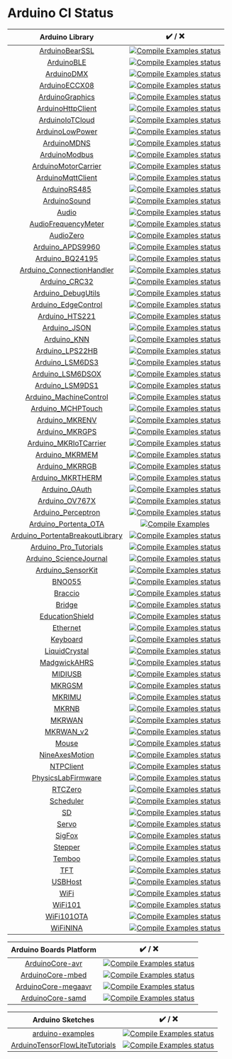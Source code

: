Arduino CI Status
=================
| Arduino Library | ✔️ / ❌ |
|:----------:|:------:|
| [ArduinoBearSSL](https://github.com/arduino-libraries/ArduinoBearSSL) | [![Compile Examples status](https://github.com/arduino-libraries/ArduinoBearSSL/actions/workflows/compile-examples.yml/badge.svg)](https://github.com/arduino-libraries/ArduinoBearSSL/actions/workflows/compile-examples.yml) |
| [ArduinoBLE](https://github.com/arduino-libraries/ArduinoBLE) | [![Compile Examples status](https://github.com/arduino-libraries/ArduinoBLE/actions/workflows/compile-examples.yml/badge.svg)](https://github.com/arduino-libraries/ArduinoBLE/actions/workflows/compile-examples.yml) |
| [ArduinoDMX](https://github.com/arduino-libraries/ArduinoDMX) | [![Compile Examples status](https://github.com/arduino-libraries/ArduinoDMX/actions/workflows/compile-examples.yml/badge.svg)](https://github.com/arduino-libraries/ArduinoDMX/actions/workflows/compile-examples.yml) |
| [ArduinoECCX08](https://github.com/arduino-libraries/ArduinoECCX08) | [![Compile Examples status](https://github.com/arduino-libraries/ArduinoECCX08/actions/workflows/compile-examples.yml/badge.svg)](https://github.com/arduino-libraries/ArduinoECCX08/actions/workflows/compile-examples.yml) |
| [ArduinoGraphics](https://github.com/arduino-libraries/ArduinoGraphics) | [![Compile Examples status](https://github.com/arduino-libraries/ArduinoGraphics/actions/workflows/compile-examples.yml/badge.svg)](https://github.com/arduino-libraries/ArduinoGraphics/actions/workflows/compile-examples.yml) |
| [ArduinoHttpClient](https://github.com/arduino-libraries/ArduinoHttpClient) | [![Compile Examples status](https://github.com/arduino-libraries/ArduinoHttpClient/actions/workflows/compile-examples.yml/badge.svg)](https://github.com/arduino-libraries/ArduinoHttpClient/actions/workflows/compile-examples.yml) |
| [ArduinoIoTCloud](https://github.com/arduino-libraries/ArduinoIoTCloud) | [![Compile Examples status](https://github.com/arduino-libraries/ArduinoIoTCloud/actions/workflows/compile-examples.yml/badge.svg)](https://github.com/arduino-libraries/ArduinoIoTCloud/actions/workflows/compile-examples.yml) |
| [ArduinoLowPower](https://github.com/arduino-libraries/ArduinoLowPower) | [![Compile Examples status](https://github.com/arduino-libraries/ArduinoLowPower/actions/workflows/compile-examples.yml/badge.svg)](https://github.com/arduino-libraries/ArduinoLowPower/actions/workflows/compile-examples.yml) |
| [ArduinoMDNS](https://github.com/arduino-libraries/ArduinoMDNS) | [![Compile Examples status](https://github.com/arduino-libraries/ArduinoMDNS/actions/workflows/compile-examples.yml/badge.svg)](https://github.com/arduino-libraries/ArduinoMDNS/actions/workflows/compile-examples.yml) |
| [ArduinoModbus](https://github.com/arduino-libraries/ArduinoModbus) | [![Compile Examples status](https://github.com/arduino-libraries/ArduinoModbus/actions/workflows/compile-examples.yml/badge.svg)](https://github.com/arduino-libraries/ArduinoModbus/actions/workflows/compile-examples.yml) |
| [ArduinoMotorCarrier](https://github.com/arduino-libraries/ArduinoMotorCarrier) | [![Compile Examples status](https://github.com/arduino-libraries/ArduinoMotorCarrier/actions/workflows/compile-examples.yml/badge.svg)](https://github.com/arduino-libraries/ArduinoMotorCarrier/actions/workflows/compile-examples.yml) |
| [ArduinoMqttClient](https://github.com/arduino-libraries/ArduinoMqttClient) | [![Compile Examples status](https://github.com/arduino-libraries/ArduinoMqttClient/actions/workflows/compile-examples.yml/badge.svg)](https://github.com/arduino-libraries/ArduinoMqttClient/actions/workflows/compile-examples.yml) |
| [ArduinoRS485](https://github.com/arduino-libraries/ArduinoRS485) | [![Compile Examples status](https://github.com/arduino-libraries/ArduinoRS485/actions/workflows/compile-examples.yml/badge.svg)](https://github.com/arduino-libraries/ArduinoRS485/actions/workflows/compile-examples.yml) |
| [ArduinoSound](https://github.com/arduino-libraries/ArduinoSound) | [![Compile Examples status](https://github.com/arduino-libraries/ArduinoSound/actions/workflows/compile-examples.yml/badge.svg)](https://github.com/arduino-libraries/ArduinoSound/actions/workflows/compile-examples.yml) |
| [Audio](https://github.com/arduino-libraries/Audio) | [![Compile Examples status](https://github.com/arduino-libraries/Audio/actions/workflows/compile-examples.yml/badge.svg)](https://github.com/arduino-libraries/Audio/actions/workflows/compile-examples.yml) |
| [AudioFrequencyMeter](https://github.com/arduino-libraries/AudioFrequencyMeter) | [![Compile Examples status](https://github.com/arduino-libraries/AudioFrequencyMeter/actions/workflows/compile-examples.yml/badge.svg)](https://github.com/arduino-libraries/AudioFrequencyMeter/actions/workflows/compile-examples.yml) |
| [AudioZero](https://github.com/arduino-libraries/AudioZero) | [![Compile Examples status](https://github.com/arduino-libraries/AudioZero/actions/workflows/compile-examples.yml/badge.svg)](https://github.com/arduino-libraries/AudioZero/actions/workflows/compile-examples.yml) |
| [Arduino_APDS9960](https://github.com/arduino-libraries/Arduino_APDS9960) | [![Compile Examples status](https://github.com/arduino-libraries/Arduino_APDS9960/actions/workflows/compile-examples.yml/badge.svg)](https://github.com/arduino-libraries/Arduino_APDS9960/actions/workflows/compile-examples.yml) |
| [Arduino_BQ24195](https://github.com/arduino-libraries/Arduino_BQ24195) | [![Compile Examples status](https://github.com/arduino-libraries/Arduino_BQ24195/actions/workflows/compile-examples.yml/badge.svg)](https://github.com/arduino-libraries/Arduino_BQ24195/actions/workflows/compile-examples.yml) |
| [Arduino_ConnectionHandler](https://github.com/arduino-libraries/Arduino_ConnectionHandler) | [![Compile Examples status](https://github.com/arduino-libraries/Arduino_ConnectionHandler/actions/workflows/compile-examples.yml/badge.svg)](https://github.com/arduino-libraries/Arduino_ConnectionHandler/actions/workflows/compile-examples.yml) |
| [Arduino_CRC32](https://github.com/arduino-libraries/Arduino_CRC32) | [![Compile Examples status](https://github.com/arduino-libraries/Arduino_CRC32/actions/workflows/compile-examples.yml/badge.svg)](https://github.com/arduino-libraries/Arduino_CRC32/actions/workflows/compile-examples.yml) |
| [Arduino_DebugUtils](https://github.com/arduino-libraries/Arduino_DebugUtils) | [![Compile Examples status](https://github.com/arduino-libraries/Arduino_DebugUtils/actions/workflows/compile-examples.yml/badge.svg)](https://github.com/arduino-libraries/Arduino_DebugUtils/actions/workflows/compile-examples.yml) |
| [Arduino_EdgeControl](https://github.com/arduino-libraries/Arduino_EdgeControl) | [![Compile Examples status](https://github.com/arduino-libraries/Arduino_EdgeControl/actions/workflows/compile-examples.yml/badge.svg)](https://github.com/arduino-libraries/Arduino_EdgeControl/actions/workflows/compile-examples.yml) |
| [Arduino_HTS221](https://github.com/arduino-libraries/Arduino_HTS221) | [![Compile Examples status](https://github.com/arduino-libraries/Arduino_HTS221/actions/workflows/compile-examples.yml/badge.svg)](https://github.com/arduino-libraries/Arduino_HTS221/actions/workflows/compile-examples.yml) |
| [Arduino_JSON](https://github.com/arduino-libraries/Arduino_JSON) | [![Compile Examples status](https://github.com/arduino-libraries/Arduino_JSON/actions/workflows/compile-examples.yml/badge.svg)](https://github.com/arduino-libraries/Arduino_JSON/actions/workflows/compile-examples.yml) |
| [Arduino_KNN](https://github.com/arduino-libraries/Arduino_KNN) | [![Compile Examples status](https://github.com/arduino-libraries/Arduino_KNN/actions/workflows/compile-examples.yml/badge.svg)](https://github.com/arduino-libraries/Arduino_KNN/actions/workflows/compile-examples.yml) |
| [Arduino_LPS22HB](https://github.com/arduino-libraries/Arduino_LPS22HB) | [![Compile Examples status](https://github.com/arduino-libraries/Arduino_LPS22HB/actions/workflows/compile-examples.yml/badge.svg)](https://github.com/arduino-libraries/Arduino_LPS22HB/actions/workflows/compile-examples.yml) |
| [Arduino_LSM6DS3](https://github.com/arduino-libraries/Arduino_LSM6DS3) | [![Compile Examples status](https://github.com/arduino-libraries/Arduino_LSM6DS3/actions/workflows/compile-examples.yml/badge.svg)](https://github.com/arduino-libraries/Arduino_LSM6DS3/actions/workflows/compile-examples.yml) |
| [Arduino_LSM6DSOX](https://github.com/arduino-libraries/Arduino_LSM6DSOX) | [![Compile Examples status](https://github.com/arduino-libraries/Arduino_LSM6DSOX/actions/workflows/compile-examples.yml/badge.svg)](https://github.com/arduino-libraries/Arduino_LSM6DSOX/actions/workflows/compile-examples.yml) |
| [Arduino_LSM9DS1](https://github.com/arduino-libraries/Arduino_LSM9DS1) | [![Compile Examples status](https://github.com/arduino-libraries/Arduino_LSM9DS1/actions/workflows/compile-examples.yml/badge.svg)](https://github.com/arduino-libraries/Arduino_LSM9DS1/actions/workflows/compile-examples.yml) |
| [Arduino_MachineControl](https://github.com/arduino-libraries/Arduino_MachineControl) | [![Compile Examples status](https://github.com/arduino-libraries/Arduino_MachineControl/actions/workflows/compile-examples.yml/badge.svg)](https://github.com/arduino-libraries/Arduino_MachineControl/actions/workflows/compile-examples.yml) |
| [Arduino_MCHPTouch](https://github.com/arduino-libraries/Arduino_MCHPTouch) | [![Compile Examples status](https://github.com/arduino-libraries/Arduino_MCHPTouch/actions/workflows/compile-examples.yml/badge.svg)](https://github.com/arduino-libraries/Arduino_MCHPTouch/actions/workflows/compile-examples.yml) |
| [Arduino_MKRENV](https://github.com/arduino-libraries/Arduino_MKRENV) | [![Compile Examples status](https://github.com/arduino-libraries/Arduino_MKRENV/actions/workflows/compile-examples.yml/badge.svg)](https://github.com/arduino-libraries/Arduino_MKRENV/actions/workflows/compile-examples.yml) |
| [Arduino_MKRGPS](https://github.com/arduino-libraries/Arduino_MKRGPS) | [![Compile Examples status](https://github.com/arduino-libraries/Arduino_MKRGPS/actions/workflows/compile-examples.yml/badge.svg)](https://github.com/arduino-libraries/Arduino_MKRGPS/actions/workflows/compile-examples.yml) |
| [Arduino_MKRIoTCarrier](https://github.com/arduino-libraries/Arduino_MKRIoTCarrier) | [![Compile Examples status](https://github.com/arduino-libraries/Arduino_MKRIoTCarrier/actions/workflows/Compile%20Examples.yml/badge.svg)](https://github.com/arduino-libraries/Arduino_MKRIoTCarrier/actions/workflows/Compile%20Examples.yml) |
| [Arduino_MKRMEM](https://github.com/arduino-libraries/Arduino_MKRMEM) | [![Compile Examples status](https://github.com/arduino-libraries/Arduino_MKRMEM/actions/workflows/compile-examples.yml/badge.svg)](https://github.com/arduino-libraries/Arduino_MKRMEM/actions/workflows/compile-examples.yml) |
| [Arduino_MKRRGB](https://github.com/arduino-libraries/Arduino_MKRRGB) | [![Compile Examples status](https://github.com/arduino-libraries/Arduino_MKRRGB/actions/workflows/compile-examples.yml/badge.svg)](https://github.com/arduino-libraries/Arduino_MKRRGB/actions/workflows/compile-examples.yml) |
| [Arduino_MKRTHERM](https://github.com/arduino-libraries/Arduino_MKRTHERM) | [![Compile Examples status](https://github.com/arduino-libraries/Arduino_MKRTHERM/actions/workflows/compile-examples.yml/badge.svg)](https://github.com/arduino-libraries/Arduino_MKRTHERM/actions/workflows/compile-examples.yml) |
| [Arduino_OAuth](https://github.com/arduino-libraries/Arduino_OAuth) | [![Compile Examples status](https://github.com/arduino-libraries/Arduino_OAuth/actions/workflows/compile-examples.yml/badge.svg)](https://github.com/arduino-libraries/Arduino_OAuth/actions/workflows/compile-examples.yml) |
| [Arduino_OV767X](https://github.com/arduino-libraries/Arduino_OV767X) | [![Compile Examples status](https://github.com/arduino-libraries/Arduino_OV767X/actions/workflows/compile-examples.yml/badge.svg)](https://github.com/arduino-libraries/Arduino_OV767X/actions/workflows/compile-examples.yml) |
| [Arduino_Perceptron](https://github.com/arduino-libraries/Arduino_Perceptron) | [![Compile Examples status](https://github.com/arduino-libraries/Arduino_Perceptron/actions/workflows/compile-examples.yml/badge.svg)](https://github.com/arduino-libraries/Arduino_Perceptron/actions/workflows/compile-examples.yml) |
| [Arduino_Portenta_OTA](https://github.com/arduino-libraries/Arduino_Portenta_OTA) | [![Compile Examples](https://github.com/arduino-libraries/Arduino_Portenta_OTA/workflows/Compile%20Examples/badge.svg)](https://github.com/arduino-libraries/Arduino_Portenta_OTA/actions?workflow=Compile+Examples) |
| [Arduino_PortentaBreakoutLibrary](https://github.com/arduino-libraries/Arduino_PortentaBreakoutLibrary) | [![Compile Examples status](https://github.com/arduino-libraries/Arduino_PortentaBreakoutLibrary/actions/workflows/compile-examples.yml/badge.svg)](https://github.com/arduino-libraries/Arduino_PortentaBreakoutLibrary/actions/workflows/compile-examples.yml) |
| [Arduino_Pro_Tutorials](https://github.com/arduino-libraries/Arduino_Pro_Tutorials) | [![Compile Examples status](https://github.com/arduino-libraries/Arduino_Pro_Tutorials/actions/workflows/compile-examples.yml/badge.svg)](https://github.com/arduino-libraries/Arduino_Pro_Tutorials/actions/workflows/compile-examples.yml) |
| [Arduino_ScienceJournal](https://github.com/arduino-libraries/Arduino_ScienceJournal) | [![Compile Examples status](https://github.com/arduino-libraries/Arduino_ScienceJournal/actions/workflows/compile-examples.yml/badge.svg)](https://github.com/arduino-libraries/Arduino_ScienceJournal/actions/workflows/compile-examples.yml) |
| [Arduino_SensorKit](https://github.com/arduino-libraries/Arduino_SensorKit) | [![Compile Examples status](https://github.com/arduino-libraries/Arduino_SensorKit/actions/workflows/compile-examples.yml/badge.svg)](https://github.com/arduino-libraries/Arduino_SensorKit/actions/workflows/compile-examples.yml) |
| [BNO055](https://github.com/arduino-libraries/BNO055) | [![Compile Examples status](https://github.com/arduino-libraries/BNO055/actions/workflows/compile-examples.yml/badge.svg)](https://github.com/arduino-libraries/BNO055/actions/workflows/compile-examples.yml) |
| [Braccio](https://github.com/arduino-libraries/Braccio) | [![Compile Examples status](https://github.com/arduino-libraries/Braccio/actions/workflows/compile-examples.yml/badge.svg)](https://github.com/arduino-libraries/Braccio/actions/workflows/compile-examples.yml) |
| [Bridge](https://github.com/arduino-libraries/Bridge) | [![Compile Examples status](https://github.com/arduino-libraries/Bridge/actions/workflows/compile-examples.yml/badge.svg)](https://github.com/arduino-libraries/Bridge/actions/workflows/compile-examples.yml) |
| [EducationShield](https://github.com/arduino-libraries/EducationShield) | [![Compile Examples status](https://github.com/arduino-libraries/EducationShield/actions/workflows/compile-examples.yml/badge.svg)](https://github.com/arduino-libraries/EducationShield/actions/workflows/compile-examples.yml) |
| [Ethernet](https://github.com/arduino-libraries/Ethernet) | [![Compile Examples status](https://github.com/arduino-libraries/Ethernet/actions/workflows/compile-examples.yml/badge.svg)](https://github.com/arduino-libraries/Ethernet/actions/workflows/compile-examples.yml) |
| [Keyboard](https://github.com/arduino-libraries/Keyboard) | [![Compile Examples status](https://github.com/arduino-libraries/Keyboard/actions/workflows/compile-examples.yml/badge.svg)](https://github.com/arduino-libraries/Keyboard/actions/workflows/compile-examples.yml) |
| [LiquidCrystal](https://github.com/arduino-libraries/LiquidCrystal) | [![Compile Examples status](https://github.com/arduino-libraries/LiquidCrystal/actions/workflows/compile-examples.yml/badge.svg)](https://github.com/arduino-libraries/LiquidCrystal/actions/workflows/compile-examples.yml) |
| [MadgwickAHRS](https://github.com/arduino-libraries/MadgwickAHRS) | [![Compile Examples status](https://github.com/arduino-libraries/MadgwickAHRS/actions/workflows/compile-examples.yml/badge.svg)](https://github.com/arduino-libraries/MadgwickAHRS/actions/workflows/compile-examples.yml) |
| [MIDIUSB](https://github.com/arduino-libraries/MIDIUSB) | [![Compile Examples status](https://github.com/arduino-libraries/MIDIUSB/actions/workflows/compile-examples.yml/badge.svg)](https://github.com/arduino-libraries/MIDIUSB/actions/workflows/compile-examples.yml) |
| [MKRGSM](https://github.com/arduino-libraries/MKRGSM) | [![Compile Examples status](https://github.com/arduino-libraries/MKRGSM/actions/workflows/compile-examples.yml/badge.svg)](https://github.com/arduino-libraries/MKRGSM/actions/workflows/compile-examples.yml) |
| [MKRIMU](https://github.com/arduino-libraries/MKRIMU) | [![Compile Examples status](https://github.com/arduino-libraries/MKRIMU/actions/workflows/compile-examples.yml/badge.svg)](https://github.com/arduino-libraries/MKRIMU/actions/workflows/compile-examples.yml) |
| [MKRNB](https://github.com/arduino-libraries/MKRNB) | [![Compile Examples status](https://github.com/arduino-libraries/MKRNB/actions/workflows/compile-examples.yml/badge.svg)](https://github.com/arduino-libraries/MKRNB/actions/workflows/compile-examples.yml) |
| [MKRWAN](https://github.com/arduino-libraries/MKRWAN) | [![Compile Examples status](https://github.com/arduino-libraries/MKRWAN/actions/workflows/compile-examples.yml/badge.svg)](https://github.com/arduino-libraries/MKRWAN/actions/workflows/compile-examples.yml) |
| [MKRWAN_v2](https://github.com/arduino-libraries/MKRWAN_v2) | [![Compile Examples status](https://github.com/arduino-libraries/MKRWAN_v2/actions/workflows/compile-examples.yml/badge.svg)](https://github.com/arduino-libraries/MKRWAN_v2/actions/workflows/compile-examples.yml) |
| [Mouse](https://github.com/arduino-libraries/Mouse) | [![Compile Examples status](https://github.com/arduino-libraries/Mouse/actions/workflows/compile-examples.yml/badge.svg)](https://github.com/arduino-libraries/Mouse/actions/workflows/compile-examples.yml) |
| [NineAxesMotion](https://github.com/arduino-libraries/NineAxesMotion) | [![Compile Examples status](https://github.com/arduino-libraries/NineAxesMotion/actions/workflows/compile-examples.yml/badge.svg)](https://github.com/arduino-libraries/NineAxesMotion/actions/workflows/compile-examples.yml) |
| [NTPClient](https://github.com/arduino-libraries/NTPClient) | [![Compile Examples status](https://github.com/arduino-libraries/NTPClient/actions/workflows/compile-examples.yml/badge.svg)](https://github.com/arduino-libraries/NTPClient/actions/workflows/compile-examples.yml) |
| [PhysicsLabFirmware](https://github.com/arduino-libraries/PhysicsLabFirmware) | [![Compile Examples status](https://github.com/arduino-libraries/PhysicsLabFirmware/actions/workflows/compile-examples.yml/badge.svg)](https://github.com/arduino-libraries/PhysicsLabFirmware/actions/workflows/compile-examples.yml) |
| [RTCZero](https://github.com/arduino-libraries/RTCZero) | [![Compile Examples status](https://github.com/arduino-libraries/RTCZero/actions/workflows/compile-examples.yml/badge.svg)](https://github.com/arduino-libraries/RTCZero/actions/workflows/compile-examples.yml) |
| [Scheduler](https://github.com/arduino-libraries/Scheduler) | [![Compile Examples status](https://github.com/arduino-libraries/Scheduler/actions/workflows/compile-examples.yml/badge.svg)](https://github.com/arduino-libraries/Scheduler/actions/workflows/compile-examples.yml) |
| [SD](https://github.com/arduino-libraries/SD) | [![Compile Examples status](https://github.com/arduino-libraries/SD/actions/workflows/compile-examples.yml/badge.svg)](https://github.com/arduino-libraries/SD/actions/workflows/compile-examples.yml) |
| [Servo](https://github.com/arduino-libraries/Servo) | [![Compile Examples status](https://github.com/arduino-libraries/Servo/actions/workflows/compile-examples.yml/badge.svg)](https://github.com/arduino-libraries/Servo/actions/workflows/compile-examples.yml) |
| [SigFox](https://github.com/arduino-libraries/SigFox) | [![Compile Examples status](https://github.com/arduino-libraries/SigFox/actions/workflows/compile-examples.yml/badge.svg)](https://github.com/arduino-libraries/SigFox/actions/workflows/compile-examples.yml) |
| [Stepper](https://github.com/arduino-libraries/Stepper) | [![Compile Examples status](https://github.com/arduino-libraries/Stepper/actions/workflows/compile-examples.yml/badge.svg)](https://github.com/arduino-libraries/Stepper/actions/workflows/compile-examples.yml) |
| [Temboo](https://github.com/arduino-libraries/Temboo) | [![Compile Examples status](https://github.com/arduino-libraries/Temboo/actions/workflows/compile-examples.yml/badge.svg)](https://github.com/arduino-libraries/Temboo/actions/workflows/compile-examples.yml) |
| [TFT](https://github.com/arduino-libraries/TFT) | [![Compile Examples status](https://github.com/arduino-libraries/TFT/actions/workflows/compile-examples.yml/badge.svg)](https://github.com/arduino-libraries/TFT/actions/workflows/compile-examples.yml) |
| [USBHost](https://github.com/arduino-libraries/USBHost) | [![Compile Examples status](https://github.com/arduino-libraries/USBHost/actions/workflows/compile-examples.yml/badge.svg)](https://github.com/arduino-libraries/USBHost/actions/workflows/compile-examples.yml) |
| [WiFi](https://github.com/arduino-libraries/WiFi) | [![Compile Examples status](https://github.com/arduino-libraries/WiFi/actions/workflows/compile-examples.yml/badge.svg)](https://github.com/arduino-libraries/WiFi/actions/workflows/compile-examples.yml) |
| [WiFi101](https://github.com/arduino-libraries/WiFi101) | [![Compile Examples status](https://github.com/arduino-libraries/WiFi101/actions/workflows/compile-examples.yml/badge.svg)](https://github.com/arduino-libraries/WiFi101/actions/workflows/compile-examples.yml) |
| [WiFi101OTA](https://github.com/arduino-libraries/WiFi101OTA) | [![Compile Examples status](https://github.com/arduino-libraries/WiFi101OTA/actions/workflows/compile-examples.yml/badge.svg)](https://github.com/arduino-libraries/WiFi101OTA/actions/workflows/compile-examples.yml) |
| [WiFiNINA](https://github.com/arduino-libraries/WiFiNINA) | [![Compile Examples status](https://github.com/arduino-libraries/WiFiNINA/actions/workflows/compile-examples.yml/badge.svg)](https://github.com/arduino-libraries/WiFiNINA/actions/workflows/compile-examples.yml) |

| Arduino Boards Platform | ✔️ / ❌ |
|:----------:|:------:|
| [ArduinoCore-avr](https://github.com/arduino/ArduinoCore-avr) | [![Compile Examples status](https://github.com/arduino/ArduinoCore-avr/actions/workflows/compile-platform-examples.yml/badge.svg)](https://github.com/arduino/ArduinoCore-avr/actions/workflows/compile-platform-examples.yml) |
| [ArduinoCore-mbed](https://github.com/arduino/ArduinoCore-mbed) | [![Compile Examples status](https://github.com/arduino/ArduinoCore-mbed/actions/workflows/compile-examples.yml/badge.svg)](https://github.com/arduino/ArduinoCore-mbed/actions/workflows/compile-examples.yml) |
| [ArduinoCore-megaavr](https://github.com/arduino/ArduinoCore-megaavr) | [![Compile Examples status](https://github.com/arduino/ArduinoCore-megaavr/actions/workflows/compile-examples.yml/badge.svg)](https://github.com/arduino/ArduinoCore-megaavr/actions/workflows/compile-examples.yml) |
| [ArduinoCore-samd](https://github.com/arduino/ArduinoCore-samd) | [![Compile Examples status](https://github.com/arduino/ArduinoCore-samd/actions/workflows/compile-examples.yml/badge.svg)](https://github.com/arduino/ArduinoCore-samd/actions/workflows/compile-examples.yml) |

| Arduino Sketches | ✔️ / ❌ |
|:----------:|:------:|
| [arduino-examples](https://github.com/arduino/arduino-examples) | [![Compile Examples status](https://github.com/arduino/arduino-examples/actions/workflows/compile-examples.yml/badge.svg)](https://github.com/arduino/arduino-examples/actions/workflows/compile-examples.yml) |
| [ArduinoTensorFlowLiteTutorials](https://github.com/arduino/ArduinoTensorFlowLiteTutorials) | [![Compile Examples status](https://github.com/arduino/ArduinoTensorFlowLiteTutorials/actions/workflows/compile-sketches.yml/badge.svg)](https://github.com/arduino/ArduinoTensorFlowLiteTutorials/actions/workflows/compile-sketches.yml) |
